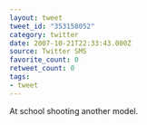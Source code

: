 ```yaml
---
layout: tweet
tweet_id: "353158052"
category: twitter
date: 2007-10-21T22:33:43.000Z
source: Twitter SMS
favorite_count: 0
retweet_count: 0
tags:
- tweet
---
```


At school shooting another model.

